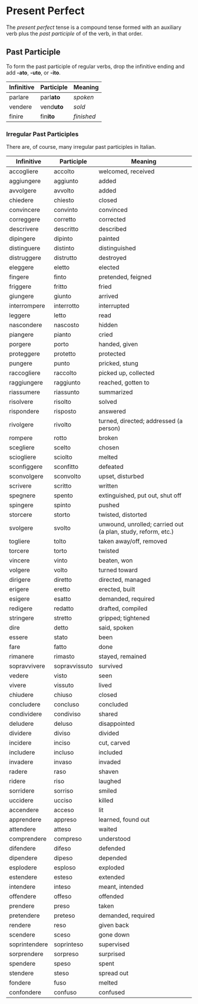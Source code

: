 # Present Perfect

The _present perfect_ tense is a compound tense formed with an auxiliary verb plus the _past participle_ of of the verb, in that order.

## Past Participle

To form the past participle of regular verbs, drop the infinitive ending and add **-ato**, **-uto**, or **-ito**.

| Infinitive | Participle | Meaning |
| --- | --- | --- |
| parlare | parl**ato** | _spoken_ |
| vendere | vend**uto** | _sold_ |
| finire | fin**ito** | _finished_ |

### Irregular Past Participles

There are, of course, many irregular past participles in Italian.

| Infinitive | Participle | Meaning |
| --- | --- | --- |
| accogliere | accolto | welcomed, received |
| aggiungere | aggiunto | added |
| avvolgere | avvolto | added |
| chiedere | chiesto | closed |
| convincere | convinto | convinced |
| correggere | corretto | corrected |
| descrivere | descritto | described |
| dipingere | dipinto | painted |
| distinguere | distinto | distinguished |
| distruggere | distrutto | destroyed |
| eleggere | eletto | elected |
| fingere | finto | pretended, feigned |
| friggere | fritto | fried |
| giungere | giunto | arrived |
| interrompere | interrotto | interrupted |
| leggere | letto | read |
| nascondere | nascosto | hidden |
| piangere | pianto | cried |
| porgere | porto | handed, given |
| proteggere | protetto | protected |
| pungere | punto | pricked, stung |
| raccogliere | raccolto | picked up, collected |
| raggiungere | raggiunto | reached, gotten to |
| riassumere | riassunto | summarized |
| risolvere | risolto | solved |
| rispondere | risposto | answered |
| rivolgere | rivolto | turned, directed; addressed (a person) |
| rompere | rotto | broken |
| scegliere | scelto | chosen |
| sciogliere | sciolto | melted |
| sconfiggere | sconfitto | defeated |
| sconvolgere | sconvolto | upset, disturbed |
| scrivere | scritto | written |
| spegnere | spento | extinguished, put out, shut off |
| spingere | spinto | pushed |
| storcere | storto | twisted, distorted |
| svolgere | svolto | unwound, unrolled; carried out (a plan, study, reform, etc.) |
| togliere | tolto | taken away/off, removed |
| torcere | torto | twisted |
| vincere | vinto | beaten, won |
| volgere | volto | turned toward |
| dirigere | diretto | directed, managed |
| erigere | eretto | erected, built |
| esigere | esatto | demanded, required |
| redigere | redatto | drafted, compiled |
| stringere | stretto | gripped; tightened |
| dire | detto | said, spoken |
| essere | stato | been |
| fare | fatto | done |
| rimanere | rimasto | stayed, remained |
| sopravvivere | sopravvissuto | survived |
| vedere | visto | seen |
| vivere | vissuto | lived |
| chiudere | chiuso | closed |
| concludere | concluso | concluded |
| condividere | condiviso | shared |
| deludere | deluso | disappointed |
| dividere | diviso | divided |
| incidere | inciso | cut, carved |
| includere | incluso | included |
| invadere | invaso | invaded |
| radere | raso | shaven |
| ridere | riso | laughed |
| sorridere | sorriso | smiled |
| uccidere | ucciso | killed |
| accendere | acceso | lit |
| apprendere | appreso | learned, found out |
| attendere | atteso | waited |
| comprendere | compreso | understood |
| difendere | difeso | defended |
| dipendere | dipeso | depended |
| esplodere | esploso | exploded |
| estendere | esteso | extended |
| intendere | inteso | meant, intended |
| offendere | offeso | offended |
| prendere | preso | taken |
| pretendere | preteso | demanded, required |
| rendere | reso | given back |
| scendere | sceso | gone down |
| soprintendere | soprinteso | supervised |
| sorprendere | sorpreso | surprised |
| spendere | speso | spent |
| stendere | steso | spread out |
| fondere | fuso | melted |
| confondere | confuso | confused |